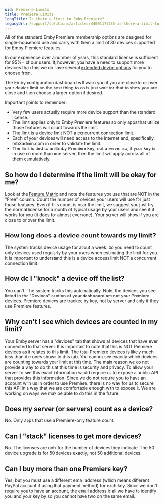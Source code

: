 ```yaml
---
uid: Premiere-Limits
title: Premiere Limits
longTitle: Is there a limit to Emby Premiere?
legacyUrl: /support/solutions/articles/44001173135-is-there-a-limit-to-emby-premiere
---
```


All of the standard Emby Premiere membership options are designed for single-household use and carry with them a limit of 30 devices supported for Emby Premiere features.  

In our experience over a number of years, this standard license is sufficient for 95%+ of our users.  If, however, you have a need to support more devices than this we do have several [extended device options](https://emby.media/premiere-ext.html) for you to choose from.

The Emby configuration dashboard will warn you if you are close to or over your device limit so the best thing to do is just wait for that to show you are close and then choose a larger option if desired.

Important points to remember:

* Very few users actually require more device support than the standard license.
* The limit applies only to Emby Premiere features so only apps that utilize those features will count towards the limit.
* The limit is a device limit NOT a concurrent connection limit.
* Each of your devices will need access to the internet and, specifically, mb3admin.com in order to validate the limit.
* The limit is tied to an Emby Premiere key, not a server so, if your key is in use on more than one server, then the limit will apply across all of them cumulatively.

## So how do I determine if the limit will be okay for me?

Look at the [Feature Matrix](Premiere-Feature-Matrix.md) and note the features you use that are NOT in the "Free" column.  Count the number of devices your users will use for just those features.  Even if this count is near the limit, we suggest you just try the normal license for a month of typical usage by your users and see if it works for you (it does for almost everyone).  Your server will show if you are close to or over the limit.

## How long does a device count towards my limit?

The system tracks device usage for about a week.  So you need to count only devices used regularly by your users when estimating the limit for you.  It is important to understand this is a device access limit NOT a concurrent connection limit.  

## How do I "knock" a device off the list?

You can't.  The system tracks this automatically.  Note, the devices you see listed in the "Devices" section of your dashboard are not your Premiere devices.  Premiere devices are tracked by key, not by server and only if they use Premiere features.

## Why can't I see which devices are counted in my limit?

Your Emby server has a "devices" tab that shows all devices that have ever connected to that server.  It is important to note that this is NOT Premiere devices as it relates to this limit. The total Premiere devices is likely much less than the ones shown in this tab.  You cannot see exactly which devices are counting towards your limit at this time.  The main reason we do not provide a way to do this at this time is security and privacy.  To allow your server to see this exact information would require us to expose a public API that provides this information.  Since we do not require you to have an account with us in order to use Premiere, there is no way for us to secure this API in a way that we are comfortable enough with to expose it.  We are working on ways we may be able to do this in the future.

## Does my server (or servers) count as a device?

No.  Only apps that use a Premiere-only feature count.


## Can I "stack" licenses to get more devices?
No. The licenses are only for the number of devices they indicate.  The 50 device upgrade is for 50 devices exactly, not 50 additional devices. 


## Can I buy more than one Premiere key?
Yes, but you must use a different email address (which means different PayPal account if using that payment method) for each key.  Since we don't require you to have an account, the email address is all we have to identify you and your key by so you cannot have two on the same email.
